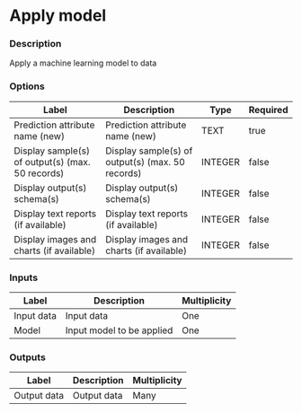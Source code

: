 # Apply model
###  Description
Apply a machine learning model to data
###  Options
| Label | Description | Type | Required |
|---|---|---|---|
| Prediction attribute name (new) | Prediction attribute name (new) | TEXT | true |
| Display sample(s) of output(s) (max. 50 records) | Display sample(s) of output(s) (max. 50 records) | INTEGER | false |
| Display output(s) schema(s) | Display output(s) schema(s) | INTEGER | false |
| Display text reports (if available) | Display text reports (if available) | INTEGER | false |
| Display images and charts (if available) | Display images and charts (if available) | INTEGER | false |
###  Inputs
| Label | Description | Multiplicity |
|---|---|---|
| Input data | Input data | One |
| Model | Input model to be applied | One |
###  Outputs
| Label | Description | Multiplicity |
|---|---|---|
| Output data | Output data | Many |
